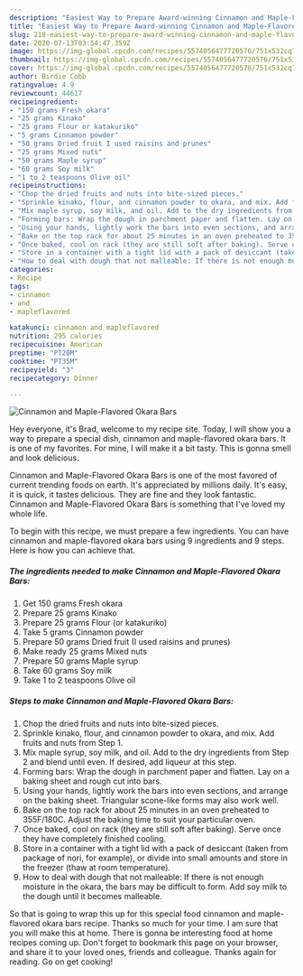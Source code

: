 ```yaml
---
description: "Easiest Way to Prepare Award-winning Cinnamon and Maple-Flavored Okara Bars"
title: "Easiest Way to Prepare Award-winning Cinnamon and Maple-Flavored Okara Bars"
slug: 218-easiest-way-to-prepare-award-winning-cinnamon-and-maple-flavored-okara-bars
date: 2020-07-13T03:54:47.359Z
image: https://img-global.cpcdn.com/recipes/5574056477720576/751x532cq70/cinnamon-and-maple-flavored-okara-bars-recipe-main-photo.jpg
thumbnail: https://img-global.cpcdn.com/recipes/5574056477720576/751x532cq70/cinnamon-and-maple-flavored-okara-bars-recipe-main-photo.jpg
cover: https://img-global.cpcdn.com/recipes/5574056477720576/751x532cq70/cinnamon-and-maple-flavored-okara-bars-recipe-main-photo.jpg
author: Birdie Cobb
ratingvalue: 4.9
reviewcount: 44617
recipeingredient:
- "150 grams Fresh okara"
- "25 grams Kinako"
- "25 grams Flour or katakuriko"
- "5 grams Cinnamon powder"
- "50 grams Dried fruit I used raisins and prunes"
- "25 grams Mixed nuts"
- "50 grams Maple syrup"
- "60 grams Soy milk"
- "1 to 2 teaspoons Olive oil"
recipeinstructions:
- "Chop the dried fruits and nuts into bite-sized pieces."
- "Sprinkle kinako, flour, and cinnamon powder to okara, and mix. Add fruits and nuts from Step 1."
- "Mix maple syrup, soy milk, and oil. Add to the dry ingredients from Step 2 and blend until even. If desired, add liqueur at this step."
- "Forming bars: Wrap the dough in parchment paper and flatten. Lay on a baking sheet and rough cut into bars."
- "Using your hands, lightly work the bars into even sections, and arrange on the baking sheet. Triangular scone-like forms may also work well."
- "Bake on the top rack for about 25 minutes in an oven preheated to 355F/180C. Adjust the baking time to suit your particular oven."
- "Once baked, cool on rack (they are still soft after baking). Serve once they have completely finished cooling."
- "Store in a container with a tight lid with a pack of desiccant (taken from package of nori, for example), or divide into small amounts and store in the freezer (thaw at room temperature)."
- "How to deal with dough that not malleable: If there is not enough moisture in the okara, the bars may be difficult to form. Add soy milk to the dough until it becomes malleable."
categories:
- Recipe
tags:
- cinnamon
- and
- mapleflavored

katakunci: cinnamon and mapleflavored 
nutrition: 295 calories
recipecuisine: American
preptime: "PT20M"
cooktime: "PT35M"
recipeyield: "3"
recipecategory: Dinner

---
```



![Cinnamon and Maple-Flavored Okara Bars](https://img-global.cpcdn.com/recipes/5574056477720576/751x532cq70/cinnamon-and-maple-flavored-okara-bars-recipe-main-photo.jpg)

Hey everyone, it's Brad, welcome to my recipe site. Today, I will show you a way to prepare a special dish, cinnamon and maple-flavored okara bars. It is one of my favorites. For mine, I will make it a bit tasty. This is gonna smell and look delicious.

Cinnamon and Maple-Flavored Okara Bars is one of the most favored of current trending foods on earth. It's appreciated by millions daily. It's easy, it is quick, it tastes delicious. They are fine and they look fantastic. Cinnamon and Maple-Flavored Okara Bars is something that I've loved my whole life.




To begin with this recipe, we must prepare a few ingredients. You can have cinnamon and maple-flavored okara bars using 9 ingredients and 9 steps. Here is how you can achieve that.

<!--inarticleads1-->

##### The ingredients needed to make Cinnamon and Maple-Flavored Okara Bars:

1. Get 150 grams Fresh okara
1. Prepare 25 grams Kinako
1. Prepare 25 grams Flour (or katakuriko)
1. Take 5 grams Cinnamon powder
1. Prepare 50 grams Dried fruit (I used raisins and prunes)
1. Make ready 25 grams Mixed nuts
1. Prepare 50 grams Maple syrup
1. Take 60 grams Soy milk
1. Take 1 to 2 teaspoons Olive oil




<!--inarticleads2-->

##### Steps to make Cinnamon and Maple-Flavored Okara Bars:

1. Chop the dried fruits and nuts into bite-sized pieces.
1. Sprinkle kinako, flour, and cinnamon powder to okara, and mix. Add fruits and nuts from Step 1.
1. Mix maple syrup, soy milk, and oil. Add to the dry ingredients from Step 2 and blend until even. If desired, add liqueur at this step.
1. Forming bars: Wrap the dough in parchment paper and flatten. Lay on a baking sheet and rough cut into bars.
1. Using your hands, lightly work the bars into even sections, and arrange on the baking sheet. Triangular scone-like forms may also work well.
1. Bake on the top rack for about 25 minutes in an oven preheated to 355F/180C. Adjust the baking time to suit your particular oven.
1. Once baked, cool on rack (they are still soft after baking). Serve once they have completely finished cooling.
1. Store in a container with a tight lid with a pack of desiccant (taken from package of nori, for example), or divide into small amounts and store in the freezer (thaw at room temperature).
1. How to deal with dough that not malleable: If there is not enough moisture in the okara, the bars may be difficult to form. Add soy milk to the dough until it becomes malleable.




So that is going to wrap this up for this special food cinnamon and maple-flavored okara bars recipe. Thanks so much for your time. I am sure that you will make this at home. There is gonna be interesting food at home recipes coming up. Don't forget to bookmark this page on your browser, and share it to your loved ones, friends and colleague. Thanks again for reading. Go on get cooking!
